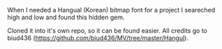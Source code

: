 When I needed a Hangual (Korean) bitmap font for a project I seareched high and low and found this hidden gem.

Cloned it into it's own repo, so it can be found easier. All credits go to biud436 (https://github.com/biud436/MV/tree/master/Hangul).
